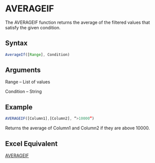 # AVERAGEIF

The AVERAGEIF function returns the average of the filtered values that satisfy the given condition.

## Syntax

```javascript
AverageIf([Range], Condition)
```

## Arguments

Range – List of values

Condition – String&#x20;

## Example

```javascript
AVERAGEIF([Column1],[Column2], “>10000”)
```

Returns the average of Column1 and Column2 if they are above 10000.

## Excel Equivalent

[AVERAGEIF](https://support.microsoft.com/en-us/office/averageif-function-faec8e2e-0dec-4308-af69-f5576d8ac642)
